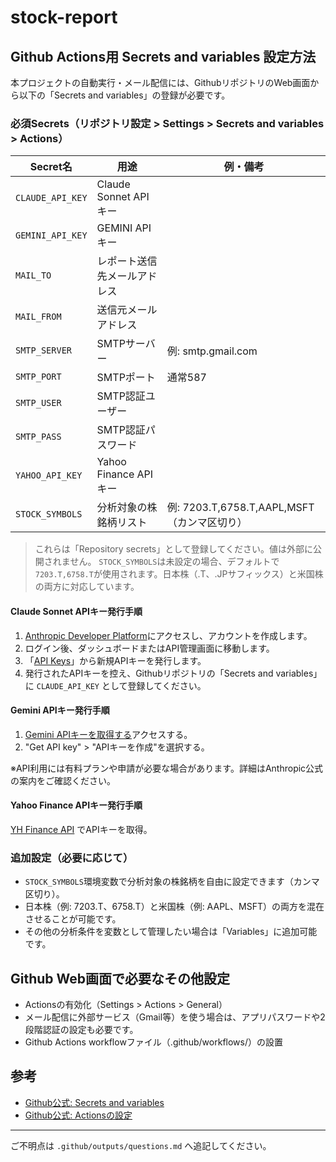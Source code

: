 # stock-report

## Github Actions用 Secrets and variables 設定方法

本プロジェクトの自動実行・メール配信には、GithubリポジトリのWeb画面から以下の「Secrets and variables」の登録が必要です。

### 必須Secrets（リポジトリ設定 > Settings > Secrets and variables > Actions）

| Secret名         | 用途                         | 例・備考           |
| ---------------- | ---------------------------- | ------------------ |
| `CLAUDE_API_KEY` | Claude Sonnet APIキー        |                    |
| `GEMINI_API_KEY` | GEMINI APIキー               |                    |
| `MAIL_TO`        | レポート送信先メールアドレス |                    |
| `MAIL_FROM`      | 送信元メールアドレス         |                    |
| `SMTP_SERVER`    | SMTPサーバー                 | 例: smtp.gmail.com |
| `SMTP_PORT`      | SMTPポート                   | 通常587            |
| `SMTP_USER`      | SMTP認証ユーザー             |                    |
| `SMTP_PASS`      | SMTP認証パスワード           |                    |
| `YAHOO_API_KEY`  | Yahoo Finance APIキー        |                    |
| `STOCK_SYMBOLS`  | 分析対象の株銘柄リスト       | 例: 7203.T,6758.T,AAPL,MSFT（カンマ区切り） |

> これらは「Repository secrets」として登録してください。値は外部に公開されません。
> `STOCK_SYMBOLS`は未設定の場合、デフォルトで`7203.T,6758.T`が使用されます。日本株（.T、.JPサフィックス）と米国株の両方に対応しています。

#### Claude Sonnet APIキー発行手順

1. [Anthropic Developer Platform](https://console.anthropic.com)にアクセスし、アカウントを作成します。
2. ログイン後、ダッシュボードまたはAPI管理画面に移動します。
3. 「[API Keys](https://console.anthropic.com/settings/keys)」から新規APIキーを発行します。
4. 発行されたAPIキーを控え、Githubリポジトリの「Secrets and variables」に `CLAUDE_API_KEY` として登録してください。

#### Gemini APIキー発行手順

1. [Gemini APIキーを取得する](https://aistudio.google.com/apikey?hl=ja)アクセスする。
2. "Get API key" > "APIキーを作成"を選択する。

※API利用には有料プランや申請が必要な場合があります。詳細はAnthropic公式の案内をご確認ください。

#### Yahoo Finance APIキー発行手順

[YH Finance API](https://financeapi.net/dashboard) でAPIキーを取得。

### 追加設定（必要に応じて）

- `STOCK_SYMBOLS`環境変数で分析対象の株銘柄を自由に設定できます（カンマ区切り）。
- 日本株（例: 7203.T、6758.T）と米国株（例: AAPL、MSFT）の両方を混在させることが可能です。
- その他の分析条件を変数として管理したい場合は「Variables」に追加可能です。

## Github Web画面で必要なその他設定

- Actionsの有効化（Settings > Actions > General）
- メール配信に外部サービス（Gmail等）を使う場合は、アプリパスワードや2段階認証の設定も必要です。
- Github Actions workflowファイル（.github/workflows/）の設置

## 参考

- [Github公式: Secrets and variables](https://docs.github.com/ja/actions/security-guides/encrypted-secrets)
- [Github公式: Actionsの設定](https://docs.github.com/ja/actions/using-workflows/workflow-syntax-for-github-actions)

---

ご不明点は `.github/outputs/questions.md` へ追記してください。

